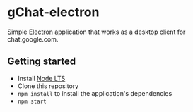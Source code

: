 # gChat-electron

Simple [Electron](http://electron.atom.io) application that works as a desktop client
for chat.google.com.

## Getting started

- Install [Node LTS](https://nodejs.org)
- Clone this repository
- `npm install` to install the application's dependencies
- `npm start`
